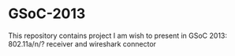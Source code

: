 GSoC-2013
=========

This repository contains project I am wish to present in GSoC 2013: 802.11a/n/? receiver and wireshark connector 
